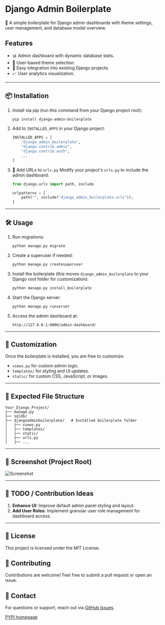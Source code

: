 # Django Admin Boilerplate

🚀 A simple boilerplate for Django admin dashboards with theme settings, user management, and database model overview.

## Features
- 📊 Admin dashboard with dynamic database stats.
- 🎨 User-based theme selection.
- 🔄 Easy integration into existing Django projects.
- 📈 User analytics visualization.

---

## 📦 Installation

1. Install via pip (run this command from your Django project root):
   ```sh
   pip install django-admin-boilerplate
   ```

2. Add to `INSTALLED_APPS` in your Django project:
   ```python
   INSTALLED_APPS = [
       "django_admin_boilerplate",
       "django.contrib.admin",
       "django.contrib.auth",
       ...
   ]
   ```

3. 🔗 Add URLs to `urls.py`
   Modify your project's `urls.py` to include the admin dashboard:
   ```python
   from django.urls import path, include

   urlpatterns = [
       path("", include("django_admin_boilerplate.urls")),
   ]
   ```

---

## 🛠️ Usage

1. Run migrations:
   ```sh
   python manage.py migrate
   ```

2. Create a superuser if needed:
   ```sh
   python manage.py createsuperuser
   ```

3. Install the boilerplate (this moves `django_admin_boilerplate` to your Django root folder for customization):
   ```sh
   python manage.py install_boilerplate
   ```

4. Start the Django server:
   ```sh
   python manage.py runserver
   ```

5. Access the admin dashboard at:
   ```
   http://127.0.0.1:8000/admin-dashboard/
   ```

---

## 🎨 Customization
Once the boilerplate is installed, you are free to customize:
- `views.py` for custom admin logic.
- `templates/` for styling and UI updates.
- `static/` for custom CSS, JavaScript, or images.

---

## 📂 Expected File Structure

```
Your_Django_Project/
├── manage.py
├── sqldb/
├── djangoadminboilerplate/   # Installed boilerplate folder
│   ├── views.py
│   ├── templates/
│   ├── static/
│   ├── urls.py
│   ├── ...
```

---

## 📸 Screenshot (Project Root)
![Screenshot](./image.png)  


---

## 🚀 TODO / Contribution Ideas

1. **Enhance UI:** Improve default admin panel styling and layout.
2. **Add User Roles:** Implement granular user role management for dashboard access.

---

## 📜 License
This project is licensed under the MIT License.

## 🤝 Contributing
Contributions are welcome! Feel free to submit a pull request or open an issue.

## 📧 Contact
For questions or support, reach out via [GitHub Issues](https://github.com/Aremu-damilare/django_admin_boilerplate).

[PYPI homepage](https://pypi.org/project/django-admin-boilerplate/)

